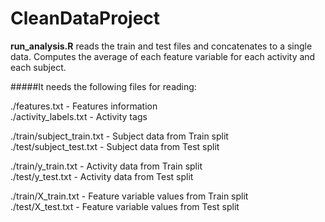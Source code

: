 CleanDataProject
================

**run_analysis.R** reads the train and test files and concatenates to a single data. Computes the average of each feature variable for each activity and each subject.

#####It needs the following files for reading:

./features.txt - Features information  
./activity_labels.txt - Activity tags  

./train/subject_train.txt - Subject data from Train split  
./test/subject_test.txt - Subject data from Test split  

./train/y_train.txt - Activity data from Train split  
./test/y_test.txt - Activity data from Test split  

./train/X_train.txt - Feature variable values from Train split  
./test/X_test.txt - Feature variable values from Test split  
